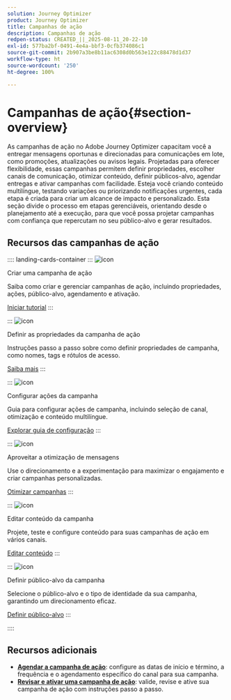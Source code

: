```yaml
---
solution: Journey Optimizer
product: Journey Optimizer
title: Campanhas de ação
description: Campanhas de ação
redpen-status: CREATED_||_2025-08-11_20-22-10
exl-id: 577ba2bf-0491-4e4a-bbf3-0cfb374086c1
source-git-commit: 2b907a3be8b11ac6308d0b563e122c88478d1d37
workflow-type: ht
source-wordcount: '250'
ht-degree: 100%

---
```


# Campanhas de ação{#section-overview}

As campanhas de ação no Adobe Journey Optimizer capacitam você a entregar mensagens oportunas e direcionadas para comunicações em lote, como promoções, atualizações ou avisos legais. Projetadas para oferecer flexibilidade, essas campanhas permitem definir propriedades, escolher canais de comunicação, otimizar conteúdo, definir públicos-alvo, agendar entregas e ativar campanhas com facilidade. Esteja você criando conteúdo multilíngue, testando variações ou priorizando notificações urgentes, cada etapa é criada para criar um alcance de impacto e personalizado. Esta seção divide o processo em etapas gerenciáveis, orientando desde o planejamento até a execução, para que você possa projetar campanhas com confiança que repercutam no seu público-alvo e gerar resultados.

## Recursos das campanhas de ação

:::: landing-cards-container
:::
![icon](https://cdn.experienceleague.adobe.com/icons/circle-play.svg?lang=pt-BR)

Criar uma campanha de ação

Saiba como criar e gerenciar campanhas de ação, incluindo propriedades, ações, público-alvo, agendamento e ativação.

[Iniciar tutorial](../using/campaigns/create-campaign.md)
:::

:::
![icon](https://cdn.experienceleague.adobe.com/icons/gear.svg?lang=pt-BR)

Definir as propriedades da campanha de ação

Instruções passo a passo sobre como definir propriedades de campanha, como nomes, tags e rótulos de acesso.

[Saiba mais](../using/campaigns/campaign-properties.md)
:::

:::
![icon](https://cdn.experienceleague.adobe.com/icons/list-check.svg?lang=pt-BR)

Configurar ações da campanha

Guia para configurar ações de campanha, incluindo seleção de canal, otimização e conteúdo multilíngue.

[Explorar guia de configuração](../using/campaigns/campaign-action.md)
:::

:::
![icon](https://cdn.experienceleague.adobe.com/icons/bullseye.svg?lang=pt-BR)

Aproveitar a otimização de mensagens

Use o direcionamento e a experimentação para maximizar o engajamento e criar campanhas personalizadas.

[Otimizar campanhas](../using/campaigns/campaigns-message-optimization.md)
:::

:::
![icon](https://cdn.experienceleague.adobe.com/icons/pencil-alt.svg?lang=pt-BR)

Editar conteúdo da campanha

Projete, teste e configure conteúdo para suas campanhas de ação em vários canais.

[Editar conteúdo](../using/campaigns/campaign-content.md)
:::

:::
![icon](https://cdn.experienceleague.adobe.com/icons/users.svg?lang=pt-BR)

Definir público-alvo da campanha

Selecione o público-alvo e o tipo de identidade da sua campanha, garantindo um direcionamento eficaz.

[Definir público-alvo](../using/campaigns/campaign-audience.md)
:::

::::


## Recursos adicionais

- **[Agendar a campanha de ação](../using/campaigns/campaign-schedule.md)**: configure as datas de início e término, a frequência e o agendamento específico do canal para sua campanha.
- **[Revisar e ativar uma campanha de ação](../using/campaigns/review-activate-campaign.md)**: valide, revise e ative sua campanha de ação com instruções passo a passo.

